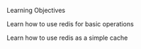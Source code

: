 Learning Objectives

Learn how to use redis for basic operations

Learn how to use redis as a simple cache
